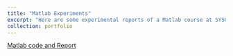 ```yaml
---
title: "Matlab Experiments"
excerpt: "Here are some experimental reports of a Matlab course at SYSU<br/><img src='/images/Matlab2.png'>"
collection: portfolio
---
```


[Matlab code and Report](https://github.com/zhangyk8/Matlab_Experiment_code)
